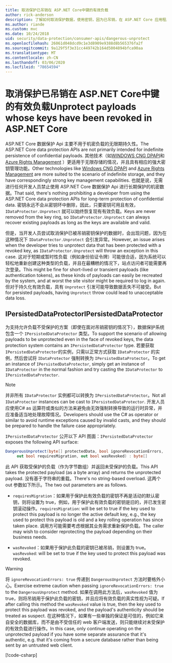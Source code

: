 ```yaml
---
title: 取消保护已吊销在 ASP.NET Core中键的有效负载
author: rick-anderson
description: 了解如何取消保护数据，使用密钥，因为已吊销，在 ASP.NET Core 应用程序保护。
ms.author: riande
ms.custom: mvc
ms.date: 10/24/2018
uid: security/data-protection/consumer-apis/dangerous-unprotect
ms.openlocfilehash: 26061d048dcd9c1e3d8909e9388d8b565376fa2f
ms.sourcegitcommit: 9a129f5f3e31cc449742b164d5004894bfca90aa
ms.translationtype: MT
ms.contentlocale: zh-CN
ms.lasthandoff: 03/06/2020
ms.locfileid: "78654594"
---
```

# <a name="unprotect-payloads-whose-keys-have-been-revoked-in-aspnet-core"></a><span data-ttu-id="7eb52-103">取消保护已吊销在 ASP.NET Core中键的有效负载</span><span class="sxs-lookup"><span data-stu-id="7eb52-103">Unprotect payloads whose keys have been revoked in ASP.NET Core</span></span>

<a name="data-protection-consumer-apis-dangerous-unprotect"></a>

<span data-ttu-id="7eb52-104">ASP.NET Core 数据保护 Api 主要不用于机密负载的无限期持久性。</span><span class="sxs-lookup"><span data-stu-id="7eb52-104">The ASP.NET Core data protection APIs are not primarily intended for indefinite persistence of confidential payloads.</span></span> <span data-ttu-id="7eb52-105">其他技术（如[WINDOWS CNG DPAPI](https://msdn.microsoft.com/library/windows/desktop/hh706794%28v=vs.85%29.aspx)和[Azure Rights Management](/rights-management/) ）更适用于无限存储的情况，并且具有相应的强大密钥管理功能。</span><span class="sxs-lookup"><span data-stu-id="7eb52-105">Other technologies like [Windows CNG DPAPI](https://msdn.microsoft.com/library/windows/desktop/hh706794%28v=vs.85%29.aspx) and [Azure Rights Management](/rights-management/) are more suited to the scenario of indefinite storage, and they have correspondingly strong key management capabilities.</span></span> <span data-ttu-id="7eb52-106">也就是说，无需进行任何开发人员禁止使用 ASP.NET Core 数据保护 Api 进行长期保护的机密数据。</span><span class="sxs-lookup"><span data-stu-id="7eb52-106">That said, there's nothing prohibiting a developer from using the ASP.NET Core data protection APIs for long-term protection of confidential data.</span></span> <span data-ttu-id="7eb52-107">密钥永远不会从密钥环中删除，因此，只要密钥可用且有效，`IDataProtector.Unprotect` 就可以始终恢复现有有效负载。</span><span class="sxs-lookup"><span data-stu-id="7eb52-107">Keys are never removed from the key ring, so `IDataProtector.Unprotect` can always recover existing payloads as long as the keys are available and valid.</span></span>

<span data-ttu-id="7eb52-108">但是，当开发人员尝试取消保护已被吊销密钥保护的数据时，会出现问题，因为在这种情况下 `IDataProtector.Unprotect` 会引发异常。</span><span class="sxs-lookup"><span data-stu-id="7eb52-108">However, an issue arises when the developer tries to unprotect data that has been protected with a revoked key, as `IDataProtector.Unprotect` will throw an exception in this case.</span></span> <span data-ttu-id="7eb52-109">这对于短期或暂时性负载（例如身份验证令牌）可能很合适，因为系统可以轻松地重新创建这种类型的负载，并且在最糟糕的情况下，站点访问者可能需要再次登录。</span><span class="sxs-lookup"><span data-stu-id="7eb52-109">This might be fine for short-lived or transient payloads (like authentication tokens), as these kinds of payloads can easily be recreated by the system, and at worst the site visitor might be required to log in again.</span></span> <span data-ttu-id="7eb52-110">但对于持久化有效负载，具有 `Unprotect` 引发可能导致数据丢失不可接受。</span><span class="sxs-lookup"><span data-stu-id="7eb52-110">But for persisted payloads, having `Unprotect` throw could lead to unacceptable data loss.</span></span>

## <a name="ipersisteddataprotector"></a><span data-ttu-id="7eb52-111">IPersistedDataProtector</span><span class="sxs-lookup"><span data-stu-id="7eb52-111">IPersistedDataProtector</span></span>

<span data-ttu-id="7eb52-112">为支持允许负载不受保护的方案（即使在面对吊销密钥的情况下），数据保护系统包含一个 `IPersistedDataProtector` 类型。</span><span class="sxs-lookup"><span data-stu-id="7eb52-112">To support the scenario of allowing payloads to be unprotected even in the face of revoked keys, the data protection system contains an `IPersistedDataProtector` type.</span></span> <span data-ttu-id="7eb52-113">若要获取 `IPersistedDataProtector`的实例，只需以正常方式获取 `IDataProtector` 的实例，然后尝试将 `IDataProtector` 强制转换为 `IPersistedDataProtector`。</span><span class="sxs-lookup"><span data-stu-id="7eb52-113">To get an instance of `IPersistedDataProtector`, simply get an instance of `IDataProtector` in the normal fashion and try casting the `IDataProtector` to `IPersistedDataProtector`.</span></span>

> [!NOTE]
> <span data-ttu-id="7eb52-114">并非所有 `IDataProtector` 实例都可以转换为 `IPersistedDataProtector`。</span><span class="sxs-lookup"><span data-stu-id="7eb52-114">Not all `IDataProtector` instances can be cast to `IPersistedDataProtector`.</span></span> <span data-ttu-id="7eb52-115">开发人员应使用C# as 运算符或类似的方法来避免由无效强制转换导致的运行时异常，并应准备适当地处理故障情况。</span><span class="sxs-lookup"><span data-stu-id="7eb52-115">Developers should use the C# as operator or similar to avoid runtime exceptions caused by invalid casts, and they should be prepared to handle the failure case appropriately.</span></span>

<span data-ttu-id="7eb52-116">`IPersistedDataProtector` 公开以下 API 图面：</span><span class="sxs-lookup"><span data-stu-id="7eb52-116">`IPersistedDataProtector` exposes the following API surface:</span></span>

```csharp
DangerousUnprotect(byte[] protectedData, bool ignoreRevocationErrors,
     out bool requiresMigration, out bool wasRevoked) : byte[]
```

<span data-ttu-id="7eb52-117">此 API 获取受保护的负载（作为字节数组）并返回未受保护的负载。</span><span class="sxs-lookup"><span data-stu-id="7eb52-117">This API takes the protected payload (as a byte array) and returns the unprotected payload.</span></span> <span data-ttu-id="7eb52-118">没有基于字符串的重载。</span><span class="sxs-lookup"><span data-stu-id="7eb52-118">There's no string-based overload.</span></span> <span data-ttu-id="7eb52-119">这两个 out 参数如下所示。</span><span class="sxs-lookup"><span data-stu-id="7eb52-119">The two out parameters are as follows.</span></span>

* <span data-ttu-id="7eb52-120">`requiresMigration`：如果用于保护此有效负载的密钥不再是活动的默认密钥，则将设置为 true，例如，用于保护此有效负载的密钥是旧的，并已发生密钥滚动操作。</span><span class="sxs-lookup"><span data-stu-id="7eb52-120">`requiresMigration`: will be set to true if the key used to protect this payload is no longer the active default key, e.g., the key used to protect this payload is old and a key rolling operation has since taken place.</span></span> <span data-ttu-id="7eb52-121">调用方可能需要考虑根据其业务需求重新保护负载。</span><span class="sxs-lookup"><span data-stu-id="7eb52-121">The caller may wish to consider reprotecting the payload depending on their business needs.</span></span>

* <span data-ttu-id="7eb52-122">`wasRevoked`：如果用于保护此负载的密钥已被吊销，则设置为 true。</span><span class="sxs-lookup"><span data-stu-id="7eb52-122">`wasRevoked`: will be set to true if the key used to protect this payload was revoked.</span></span>

>[!WARNING]
> <span data-ttu-id="7eb52-123">将 `ignoreRevocationErrors: true` 传递到 `DangerousUnprotect` 方法时要格外小心。</span><span class="sxs-lookup"><span data-stu-id="7eb52-123">Exercise extreme caution when passing `ignoreRevocationErrors: true` to the `DangerousUnprotect` method.</span></span> <span data-ttu-id="7eb52-124">如果在调用此方法后，`wasRevoked` 值为 true，则将吊销用于保护此负载的密钥，并且应将有效负载的真实性视为可疑。</span><span class="sxs-lookup"><span data-stu-id="7eb52-124">If after calling this method the `wasRevoked` value is true, then the key used to protect this payload was revoked, and the payload's authenticity should be treated as suspect.</span></span> <span data-ttu-id="7eb52-125">在这种情况下，如果有一些单独的保证是可信的，例如它来自安全的数据库，而不是由不受信任的 web 客户端发送，则只能继续对未受保护的有效负载进行操作。</span><span class="sxs-lookup"><span data-stu-id="7eb52-125">In this case, only continue operating on the unprotected payload if you have some separate assurance that it's authentic, e.g. that it's coming from a secure database rather than being sent by an untrusted web client.</span></span>

[!code-csharp[](dangerous-unprotect/samples/dangerous-unprotect.cs)]
